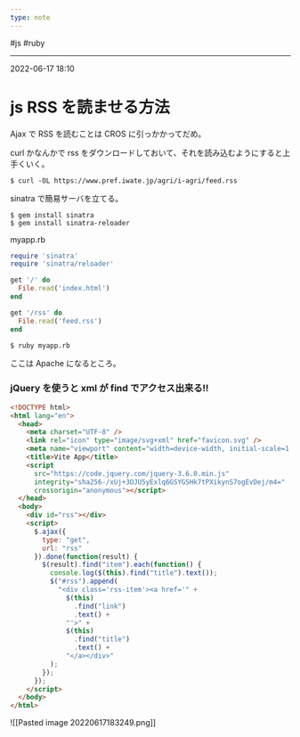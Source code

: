 ```yaml
---
type: note
---
```


#js #ruby

---
2022-06-17  18:10

# js RSS を読ませる方法

Ajax で RSS を読むことは CROS に引っかかってだめ。

curl かなんかで rss をダウンロードしておいて、それを読み込むようにすると上手くいく。

```shell
$ curl -OL https://www.pref.iwate.jp/agri/i-agri/feed.rss
```

sinatra で簡易サーバを立てる。

```shell
$ gem install sinatra
$ gem install sinatra-reloader
```
myapp.rb

```ruby
require 'sinatra'
require 'sinatra/reloader'

get '/' do
  File.read('index.html')
end

get '/rss' do
  File.read('feed.rss')
end
```

```shell
$ ruby myapp.rb
```

ここは Apache になるところ。

###  jQuery を使うと xml が find でアクセス出来る!!

```html
<!DOCTYPE html>
<html lang="en">
  <head>
    <meta charset="UTF-8" />
    <link rel="icon" type="image/svg+xml" href="favicon.svg" />
    <meta name="viewport" content="width=device-width, initial-scale=1.0" />
    <title>Vite App</title>
    <script
      src="https://code.jquery.com/jquery-3.6.0.min.js"
      integrity="sha256-/xUj+3OJU5yExlq6GSYGSHk7tPXikynS7ogEvDej/m4="
      crossorigin="anonymous"></script>
  </head>
  <body>
    <div id="rss"></div>
    <script>
      $.ajax({
        type: "get",
        url: "rss"
      }).done(function(result) {
        $(result).find("item").each(function() {
          console.log($(this).find("title").text());
          $("#rss").append(
            "<div class='rss-item'><a href='" +
              $(this)
                .find("link")
                .text() +
              "'>" +
              $(this)
                .find("title")
                .text() +
              "</a></div>"
          );
        });
      });
    </script>
  </body>
</html>
```


![[Pasted image 20220617183249.png]]


